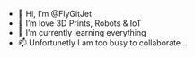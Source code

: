 - 👋 Hi, I’m @FlyGitJet
- 👀 I’m love 3D Prints, Robots & IoT
- 🌱 I’m currently learning everything
- 📫 Unfortunetly I am too busy to collaborate...
